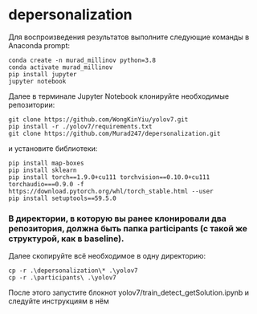 # depersonalization

Для воспроизведения результатов выполните следующие команды в Anaconda prompt:  
```
conda create -n murad_millinov python=3.8
conda activate murad_millinov
pip install jupyter
jupyter notebook
```

Далее в терминале Jupyter Notebook клонируйте необходимые репозитории:
```
git clone https://github.com/WongKinYiu/yolov7.git
pip install -r ./yolov7/requirements.txt
git clone https://github.com/Murad247/depersonalization.git
```
и установите библиотеки:
```
pip install map-boxes
pip install sklearn
pip install torch==1.9.0+cu111 torchvision==0.10.0+cu111 torchaudio===0.9.0 -f https://download.pytorch.org/whl/torch_stable.html --user
pip install setuptools==59.5.0
```

### В директории, в которую вы ранее клонировали два репозитория, должна быть папка participants (с такой же структурой, как в baseline).
Далее скопируйте всё необходимое в одну директорию:
```
cp -r .\depersonalization\* .\yolov7
cp -r .\participants\ .\yolov7
```
После этого запустите блокнот yolov7/train_detect_getSolution.ipynb и следуйте инструкциям в нём

